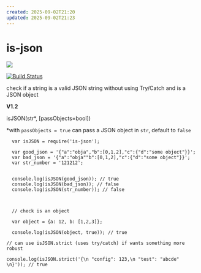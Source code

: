 ```yaml
---
created: 2025-09-02T21:20
updated: 2025-09-02T21:23
---
```

# is-json

<a href="https://nodei.co/npm/is-json/"><img src="https://nodei.co/npm/is-json.png?downloads=true"></a>

[![Build Status](https://travis-ci.org/joaquimserafim/is-json.png?branch=master)](https://travis-ci.org/joaquimserafim/is-json)


check if a string is a valid JSON string without using Try/Catch and is a JSON object



**V1.2**


isJSON(str*, [passObjects=bool])

*with `passObjects = true` can pass a JSON object in `str`, default to `false`


	  var isJSON = require('is-json');

	  var good_json = '{"a":"obja","b":[0,1,2],"c":{"d":"some object"}}';
	  var bad_json = '{"a":"obja""b":[0,1,2],"c":{"d":"some object"}}';
	  var str_number = '121212';


	  console.log(isJSON(good_json)); // true
      console.log(isJSON(bad_json)); // false
	  console.log(isJSON(str_number)); // false



	  // check is an object

	  var object = {a: 12, b: [1,2,3]};

	  console.log(isJSON(object, true)); // true

    // can use isJSON.strict (uses try/catch) if wants something more robust

    console.log(isJSON.strict('{\n "config": 123,\n "test": "abcde" \n}')); // true
